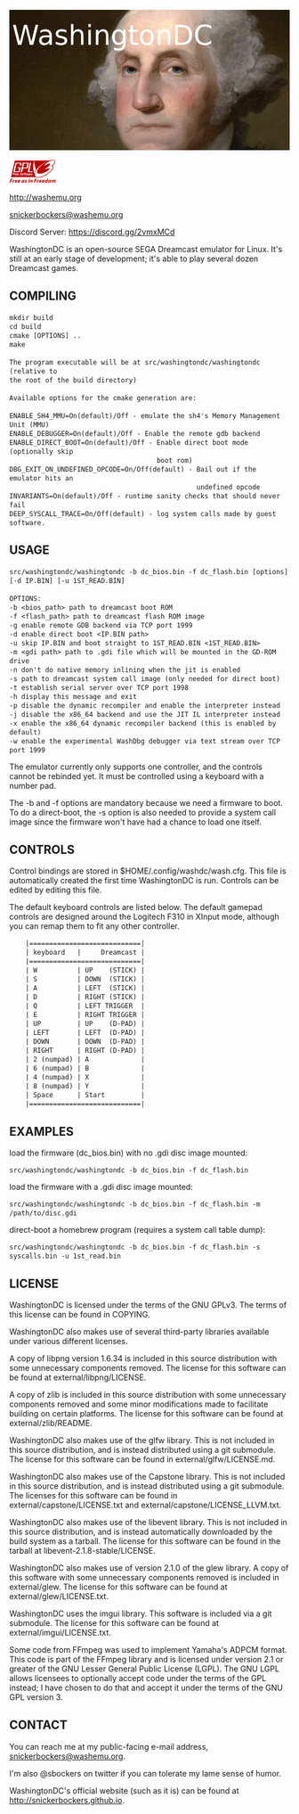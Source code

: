 ![WashingtonDC](media/washingtondc_logo_640x320.png)

![GPLv3](media/gplv3-with-text-84x42.png)

http://washemu.org

snickerbockers@washemu.org

Discord Server: https://discord.gg/2vmxMCd

WashingtonDC is an open-source SEGA Dreamcast emulator for Linux.  It's still at
an early stage of development; it's able to play several dozen Dreamcast games.

## COMPILING
```
mkdir build
cd build
cmake [OPTIONS] ..
make

The program executable will be at src/washingtondc/washingtondc (relative to
the root of the build directory)

Available options for the cmake generation are:

ENABLE_SH4_MMU=On(default)/Off - emulate the sh4's Memory Management Unit (MMU)
ENABLE_DEBUGGER=On(default)/Off - Enable the remote gdb backend
ENABLE_DIRECT_BOOT=On(default)/Off - Enable direct boot mode (optionally skip
                                     boot rom)
DBG_EXIT_ON_UNDEFINED_OPCODE=On/Off(default) - Bail out if the emulator hits an
                                               undefined opcode
INVARIANTS=On(default)/Off - runtime sanity checks that should never fail
DEEP_SYSCALL_TRACE=On/Off(default) - log system calls made by guest software.
```
## USAGE
```
src/washingtondc/washingtondc -b dc_bios.bin -f dc_flash.bin [options] [-d IP.BIN] [-u 1ST_READ.BIN]

OPTIONS:
-b <bios_path> path to dreamcast boot ROM
-f <flash_path> path to dreamcast flash ROM image
-g enable remote GDB backend via TCP port 1999
-d enable direct boot <IP.BIN path>
-u skip IP.BIN and boot straight to 1ST_READ.BIN <1ST_READ.BIN>
-m <gdi path> path to .gdi file which will be mounted in the GD-ROM drive
-n don't do native memory inlining when the jit is enabled
-s path to dreamcast system call image (only needed for direct boot)
-t establish serial server over TCP port 1998
-h display this message and exit
-p disable the dynamic recompiler and enable the interpreter instead
-j disable the x86_64 backend and use the JIT IL interpreter instead
-x enable the x86_64 dynamic recompiler backend (this is enabled by default)
-w enable the experimental WashDbg debugger via text stream over TCP port 1999

```
The emulator currently only supports one controller, and the controls cannot be
rebinded yet.  It must be controlled using a keyboard with a number pad.

The -b and -f options are mandatory because we need a firmware to boot.  To do a
direct-boot, the -s option is also needed to provide a system call image since
the firmware won't have had a chance to load one itself.


## CONTROLS

Control bindings are stored in $HOME/.config/washdc/wash.cfg.  This file is
automatically created the first time WashingtonDC is run.  Controls can be
edited by editing this file.

The default keyboard controls are listed below.  The default gamepad controls
are designed around the Logitech F310 in XInput mode, although you can remap
them to fit any other controller.

```
    |============================|
    | keyboard   |     Dreamcast |
    |============================|
    | W          | UP    (STICK) |
    | S          | DOWN  (STICK) |
    | A          | LEFT  (STICK) |
    | D          | RIGHT (STICK) |
    | Q          | LEFT TRIGGER  |
    | E          | RIGHT TRIGGER |
    | UP         | UP    (D-PAD) |
    | LEFT       | LEFT  (D-PAD) |
    | DOWN       | DOWN  (D-PAD) |
    | RIGHT      | RIGHT (D-PAD) |
    | 2 (numpad) | A             |
    | 6 (numpad) | B             |
    | 4 (numpad) | X             |
    | 8 (numpad) | Y             |
    | Space      | Start         |
    |============================|

```
## EXAMPLES
load the firmware (dc_bios.bin) with no .gdi disc image mounted:
```
src/washingtondc/washingtondc -b dc_bios.bin -f dc_flash.bin
```
load the firmware with a .gdi disc image mounted:
```
src/washingtondc/washingtondc -b dc_bios.bin -f dc_flash.bin -m /path/to/disc.gdi
```
direct-boot a homebrew program (requires a system call table dump):
```
src/washingtondc/washingtondc -b dc_bios.bin -f dc_flash.bin -s syscalls.bin -u 1st_read.bin
```
## LICENSE
WashingtonDC is licensed under the terms of the GNU GPLv3.  The terms of this
license can be found in COPYING.

WashingtonDC also makes use of several third-party libraries available under
various different licenses.

A copy of libpng version 1.6.34 is included in this source distribution with
some unnecessary components removed.  The license for this software can be
found at external/libpng/LICENSE.

A copy of zlib is included in this source distribution with some unnecessary
components removed and some minor modifications made to facilitate building on
certain platforms.  The license for this software can be found at
external/zlib/README.

WashingtonDC also makes use of the glfw library.  This is not included in this
source distribution, and is instead distributed using a git submodule.  The
license for this software can be found in external/glfw/LICENSE.md.

WashingtonDC also makes use of the Capstone library.  This is not included in
this source distribution, and is instead distributed using a git submodule.  The
licenses for this software can be found in external/capstone/LICENSE.txt and
external/capstone/LICENSE_LLVM.txt.

WashingtonDC also makes use of the libevent library.  This is not included in
this source distribution, and is instead automatically downloaded by the build
system as a tarball.  The license for this software can be found in the tarball
at libevent-2.1.8-stable/LICENSE.

WashingtonDC also makes use of version 2.1.0 of the glew library.  A copy of
this software with some unnecessary components removed is included in
external/glew.  The license for this software can be found at
external/glew/LICENSE.txt.

WashingtonDC uses the imgui library.  This software is included via a git
submodule.  The license for this software can be found at
external/imgui/LICENSE.txt.

Some code from FFmpeg was used to implement Yamaha's ADPCM format.  This code is
part of the FFmpeg library and is licensed under version 2.1 or greater of the
GNU Lesser General Public License (LGPL).  The GNU LGPL allows licensees to
optionally accept code under the terms of the GPL instead; I have chosen to do
that and accept it under the terms of the GNU GPL version 3.

## CONTACT
You can reach me at my public-facing e-mail address, snickerbockers@washemu.org.

I'm also @sbockers on twitter if you can tolerate my lame sense of humor.

WashingtonDC's official website (such as it is) can be found at http://snickerbockers.github.io.

